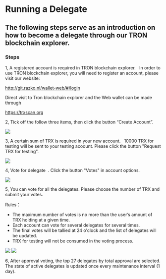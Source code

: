 # Running a Delegate

## The following steps serve as an introduction on how to become a delegate through our TRON blockchain explorer.

### Steps
 
1, A registered account is required in TRON blockchain explorer.   In order to use TRON blockchain explorer, you will need to register an account, please visit our website:    

   http://git.razko.nl/wallet-web/#/login
 
   Direct visit to Tron blockchain explorer and the Web wallet can be made through 
    
   https://trxscan.org   
  
2, Tick off the follow three items, then click the button “Create Account”.     

![](https://raw.githubusercontent.com/ybhgenius/Documentation/master/images/running_a_delegate/create_account.png) 

3, A certain sum of TRX is required in your new account.   10000 TRX for testing will be sent to your testing acoount. Please click the button "Request TRX for testing".  

![](https://raw.githubusercontent.com/ybhgenius/Documentation/master/images/running_a_delegate/request_for_testing.png)

4, Vote for delegate  . Click the button "Votes" in account options.  

![](https://raw.githubusercontent.com/ybhgenius/Documentation/master/images/running_a_delegate/votes.png)

5, You can vote for all the delegates. Please choose the number of TRX and submit your votes.   

Rules：
   + The maximum number of votes is no more than the user’s amount of TRX holding at a given time. 
   + Each account can vote for several delegates for several times.
   + The final votes will be tallied at 24 o'clock and the list of delegates will be updated.
   + TRX for testing will not be consumed in the voting process.
   
![](https://raw.githubusercontent.com/ybhgenius/Documentation/master/images/running_a_delegate/submit_votes_1.png)
![](https://raw.githubusercontent.com/ybhgenius/Documentation/master/images/running_a_delegate/submit_votes_2.png)

6, After approval voting, the top 27 delegates by total approval are selected. The state of active delegates is updated once every maintenance interval (1 day).